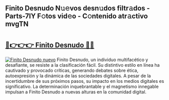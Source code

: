 ## Finito Desnudo N𝚞𝚎vos desn𝚞dos filtr𝚊dos - Parts-7lY F𝚘tos vid𝚎o - C𝚘ntenido atr𝚊ctivo mvgTN

# <h2><a href="http://mb9g7z3.tromn.icu/?c=Finito+Desnudo">🔗👉👉👉 Finito Desnudo 🔗🔗</a></h2>

[![Finito Desnudo nuevo](https://i.imgur.com/pEAQMta.gif)](http://mb9g7z3.tromn.icu/?c=Finito+Desnudo)
Finito Desnudo, un individuo multifacético y desafiante, se resiste a la clasificación fácil. Su distintivo estilo en línea ha cautivado y provocado críticas, generando debates sobre ética, autoexpresión y la dinámica de las sociedades digitales. A pesar de la incertidumbre de sus próximos pasos, su impacto en los medios digitales es significativo. La determinación inquebrantable y el magnetismo innegable impulsan a Finito Desnudo a nuevas alturas en la comunidad digital.
